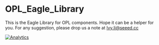 OPL_Eagle_Library
=================

This is the Eagle Library for OPL components. Hope it can be a helper for you.  For any suggestion, please drop us a note at Ivy.li@seeed.cc


[![Analytics](https://ga-beacon.appspot.com/UA-46589105-3/OPL_Eagle_Library)](https://github.com/igrigorik/ga-beacon)
